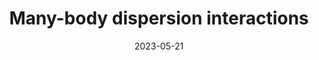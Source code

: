 ---
layout: default
modal-id: 3
date: 2023-05-21
img: vdWsite.png
alt: image-alt
title: Many-body dispersion interactions
---
